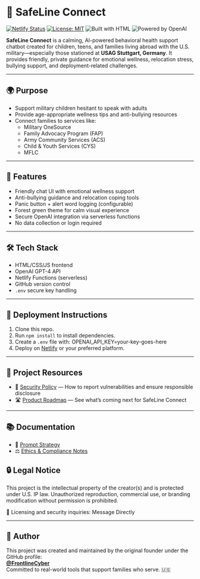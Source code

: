 # 🌿 SafeLine Connect

[![Netlify Status](https://api.netlify.com/api/v1/badges/46dcafe0-b8e5-4c8a-bf95-f3e529b4f8b2/deploy-status)](https://app.netlify.com/sites/safeline-connect-demo/deploys)
[![License: MIT](https://img.shields.io/badge/license-MIT-green.svg)](LICENSE.txt)
![Built with HTML](https://img.shields.io/badge/Built%20With-HTML%2FJS%2FCSS-blue)
![Powered by OpenAI](https://img.shields.io/badge/AI-GPT--4-brightgreen)

**SafeLine Connect** is a calming, AI-powered behavioral health support chatbot created for children, teens, and families living abroad with the U.S. military—especially those stationed at **USAG Stuttgart, Germany**. It provides friendly, private guidance for emotional wellness, relocation stress, bullying support, and deployment-related challenges.

---

## 🌍 Purpose

- Support military children hesitant to speak with adults
- Provide age-appropriate wellness tips and anti-bullying resources
- Connect families to services like:
  - Military OneSource
  - Family Advocacy Program (FAP)
  - Army Community Services (ACS)
  - Child & Youth Services (CYS)
  - MFLC

---

## 💬 Features

- Friendly chat UI with emotional wellness support
- Anti-bullying guidance and relocation coping tools
- Panic button + alert word logging (configurable)
- Forest green theme for calm visual experience
- Secure OpenAI integration via serverless functions
- No data collection or login required

---

## 🛠️ Tech Stack

- HTML/CSS/JS frontend
- OpenAI GPT-4 API
- Netlify Functions (serverless)
- GitHub version control
- `.env` secure key handling

---


## 🚀 Deployment Instructions

1. Clone this repo.
2. Run `npm install` to install dependencies.
3. Create a `.env` file with:
OPENAI_API_KEY=your-key-goes-here
4. Deploy on [Netlify](https://netlify.com) or your preferred platform.

---
## 📌 Project Resources

- 📄 [Security Policy](./SECURITY.md) — How to report vulnerabilities and ensure responsible disclosure  
- 🛣️ [Product Roadmap](./ROADMAP.md) — See what’s coming next for SafeLine Connect

---
## 📚 Documentation

- 🧠 [Prompt Strategy](./STRATEGY.md)
- ⚖️ [Ethics & Compliance Notes](./ETHICS_AND_COMPLIANCE.md)


## 🔒 Legal Notice

This project is the intellectual property of the creator(s) and is protected under U.S. IP law. Unauthorized reproduction, commercial use, or branding modification without permission is prohibited.

📩 Licensing and security inquiries: Message Directly

---

## 👤 Author

This project was created and maintained by the original founder under the GitHub profile:  
**[@FrontlineCyber](https://github.com/FrontlineCyber)**  
Committed to real-world tools that support families who serve. 🇺🇸


